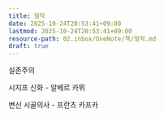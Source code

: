```yaml
---
title: 철학
date: 2025-10-24T20:53:41+09:00
lastmod: 2025-10-24T20:53:41+09:00
resource-path: 02.inbox/OneNote/책/철학.md
draft: true
---
```

실존주의

시지프 신화 - 알베르 카뮈

변신 시골의사 - 프란츠 카프카